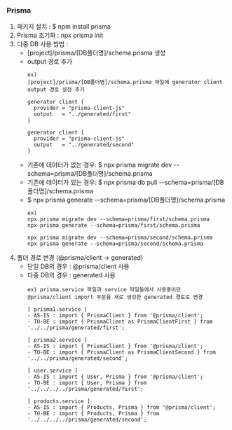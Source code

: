### Prisma
1. 패키지 설치 : $ npm install prisma
2. Prisma 초기화 : npx prisma init
3. 다중 DB 사용 방법 :
    - [project]/prisma/[DB폴더명]/schema.prisma 생성
    - output 경로 추가
      ~~~
      ex)
      [project]/prisma/[DB폴더명]/schema.prisma 파일에 generator client output 경로 설정 추가
      
      generator client {
        provider = "prisma-client-js"
        output   = "../generated/first"
      }
      
      generator client {
        provider = "prisma-client-js"
        output   = "../generated/second"
      }   
      ~~~
    - 기존에 데이터가 없는 경우: $ npx prisma migrate dev --schema=prisma/[DB폴더명]/schema.prisma
    - 기존에 데이터가 있는 경우: $ npx prisma db pull --schema=prisma/[DB폴더명]/schema.prisma
    - $ npx prisma generate --schema=prisma/[DB폴더명]/schema.prisma
      ~~~
      ex)
      npx prisma migrate dev --schema=prisma/first/schema.prisma
      npx prisma generate --schema=prisma/first/schema.prisma

      npx prisma migrate dev --schema=prisma/second/schema.prisma
      npx prisma generate --schema=prisma/second/schema.prisma
      ~~~
4. 폴더 경로 변경 (@prisma/client → generated)
   - 단일 DB의 경우 : @prisma/client 사용
   - 다중 DB의 경우 : generated 사용
     ~~~
     ex) prisma.service 파일과 service 파일들에서 사용중이던 @prisma/client import 부분을 새로 생성한 generated 경로로 변경
   
     [ prisma1.service ]
     - AS-IS : import { PrismaClient } from '@prisma/client';
     - TO-BE : import { PrismaClient as PrismaClientFirst } from '../../prisma/generated/first';
   
     [ prisma2.service ]
     - AS-IS : import { PrismaClient } from '@prisma/client';
     - TO-BE : import { PrismaClient as PrismaClientSecond } from '../../prisma/generated/second';
   
     [ user.service ]
     - AS-IS : import { User, Prisma } from '@prisma/client';
     - TO-BE : import { User, Prisma } from '../../../../prisma/generated/first';
   
     [ products.service ]
     - AS-IS : import { Products, Prisma } from '@prisma/client';
     - TO-BE : import { Products, Prisma } from '../../../../prisma/generated/second';
     ~~~
